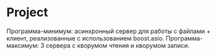 Project
=======
Программа-минимум: асинхронный сервер для работы с файлами + клиент, реализованные с использованием boost.asio.
Программа-максимум: 3 сервера с кворумом чтения и кворумом записи.
